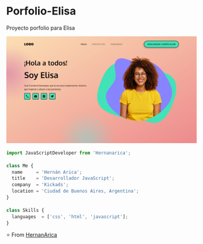 # Porfolio-Elisa
Proyecto porfolio para Elisa

<p align="center">
  <img src="https://github.com/Hernanarica/Porfolio-Elisa/blob/main/src/img/port.png" />
</p>

```js
import JavaScriptDeveloper from 'Hernanarica';

class Me {
  name     = 'Hernán Arica';
  title    = 'Desarrollador JavaScript';
  company  = 'Kickads';
  location = 'Ciudad de Buenos Aires, Argentina';
}

class Skills {
  languages  = ['css', 'html', 'javascript'];
}
```

⭐️ From [HernanArica](https://github.com/Hernanarica)
